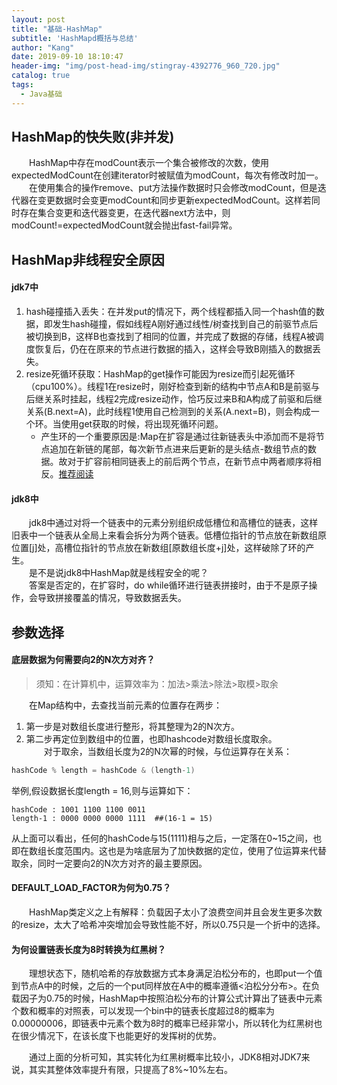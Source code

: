 ```yaml
---
layout: post
title: "基础-HashMap"
subtitle: 'HashMapd概括与总结'
author: "Kang"
date: 2019-09-10 18:10:47
header-img: "img/post-head-img/stingray-4392776_960_720.jpg"
catalog: true
tags:
  - Java基础
---
```

## HashMap的快失败(非并发)
&emsp;&emsp;HashMap中存在modCount表示一个集合被修改的次数，使用expectedModCount在创建iterator时被赋值为modCount，每次有修改时加一。    
&emsp;&emsp;在使用集合的操作remove、put方法操作数据时只会修改modCount，但是迭代器在变更数据时会变更modCount和同步更新expectedModCount。这样若同时存在集合变更和迭代器变更，在迭代器next方法中，则modCount!=expectedModCount就会抛出fast-fail异常。

## HashMap非线程安全原因
#### jdk7中
1. hash碰撞插入丢失：在并发put的情况下，两个线程都插入同一个hash值的数据，即发生hash碰撞，假如线程A刚好通过线性/树查找到自己的前驱节点后被切换到B，这样B也查找到了相同的位置，并完成了数据的存储，线程A被调度恢复后，仍在在原来的节点进行数据的插入，这样会导致B刚插入的数据丢失。
2. resize死循环获取：HashMap的get操作可能因为resize而引起死循环（cpu100%）。线程1在resize时，刚好检查到新的结构中节点A和B是前驱与后继关系时挂起，线程2完成resize动作，恰巧反过来B和A构成了前驱和后继关系(B.next=A)，此时线程1使用自己检测到的关系(A.next=B)，则会构成一个环。当使用get获取的时候，将出现死循环问题。  
   - 产生环的一个重要原因是:Map在扩容是通过往新链表头中添加而不是将节点追加在新链的尾部，每次新节点进来后更新的是头结点-数组节点的数据。故对于扩容前相同链表上的前后两个节点，在新节点中两者顺序将相反。[推荐阅读](https://www.jianshu.com/p/1e9cf0ac07f4)  
    
#### jdk8中
&emsp;&emsp;jdk8中通过对将一个链表中的元素分别组织成低槽位和高槽位的链表，这样旧表中一个链表从全局上来看会拆分为两个链表。低槽位指针的节点放在新数组原位置[j]处，高槽位指针的节点放在新数组[原数组长度+j]处，这样破除了环的产生。   
&emsp;&emsp;是不是说jdk8中HashMap就是线程安全的呢？   
&emsp;&emsp;答案是否定的，在扩容时，do while循环进行链表拼接时，由于不是原子操作，会导致拼接覆盖的情况，导致数据丢失。

## 参数选择

#### 底层数据为何需要向2的N次方对齐？
>须知：在计算机中，运算效率为：加法>乘法>除法>取模>取余

&emsp;&emsp;在Map结构中，去查找当前元素的位置存在两步：  
1. 第一步是对数组长度进行整形，将其整理为2的N次方。  
2. 第二步再定位到数组中的位置，也即hashcode对数组长度取余。  
&emsp;&emsp;对于取余，当数组长度为2的N次幂的时候，与位运算存在关系：
```java
hashCode % length = hashCode & (length-1)
```  
举例,假设数据长度length = 16,则与运算如下：
```
hashCode : 1001 1100 1100 0011
length-1 : 0000 0000 0000 1111  ##(16-1 = 15) 
```
从上面可以看出，任何的hashCode与15(1111)相与之后，一定落在0~15之间，也即在数组长度范围内。这也是为啥底层为了加快数据的定位，使用了位运算来代替取余，同时一定要向2的N次方对齐的最主要原因。  

#### DEFAULT_LOAD_FACTOR为何为0.75？
&emsp;&emsp;HashMap类定义之上有解释：负载因子太小了浪费空间并且会发生更多次数的resize，太大了哈希冲突增加会导致性能不好，所以0.75只是一个折中的选择。  

#### 为何设置链表长度为8时转换为红黑树？
&emsp;&emsp;理想状态下，随机哈希的存放数据方式本身满足泊松分布的，也即put一个值到节点A中的时候，之后的一个put同样放在A中的概率遵循<泊松分分布>。在负载因子为0.75的时候，HashMap中按照泊松分布的计算公式计算出了链表中元素个数和概率的对照表，可以发现一个bin中的链表长度超过8的概率为0.00000006，即链表中元素个数为8时的概率已经非常小，所以转化为红黑树也在很少情况下，在该长度下也能更好的发挥树的优势。   

&emsp;&emsp;通过上面的分析可知，其实转化为红黑树概率比较小，JDK8相对JDK7来说，其实其整体效率提升有限，只提高了8%~10%左右。  
